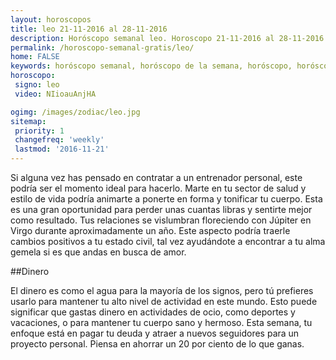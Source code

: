 ```yaml
---
layout: horoscopos
title: leo 21-11-2016 al 28-11-2016 
description: Horóscopo semanal leo. Horoscopo 21-11-2016 al 28-11-2016. Horoscopos univision gratis
permalink: /horoscopo-semanal-gratis/leo/
home: FALSE
keywords: horóscopo semanal, horóscopo de la semana, horóscopo, horóscopo gratis,horóscopos, horóscopo esperanza gracia, horoscopos leo la semana, horóscopos gratis, Tarot, Astrologia, Zodíaco, leo, horoscopo gratis
horoscopo:
 signo: leo
 video: NIioauAnjHA

ogimg: /images/zodiac/leo.jpg
sitemap:
 priority: 1
 changefreq: 'weekly'
 lastmod: '2016-11-21'
---
```



Si alguna vez has pensado en contratar a un entrenador personal, este podría ser el momento ideal para hacerlo. Marte en tu sector de salud y estilo de vida podría animarte a ponerte en forma y tonificar tu cuerpo. Esta es una gran oportunidad para perder unas cuantas libras y sentirte mejor como resultado. Tus relaciones se vislumbran floreciendo con Júpiter en Virgo durante aproximadamente un año. Este aspecto podría traerle cambios positivos a tu estado civil, tal vez ayudándote a encontrar a tu alma gemela si es que andas en busca de amor.

##Dinero

El dinero es como el agua para la mayoría de los signos, pero tú prefieres usarlo para mantener tu alto nivel de actividad en este mundo. Esto puede significar que gastas dinero en actividades de ocio, como deportes y vacaciones, o para mantener tu cuerpo sano y hermoso. Esta semana, tu enfoque está en pagar tu deuda y atraer a nuevos seguidores para un proyecto personal. Piensa en ahorrar un 20 por ciento de lo que ganas.
